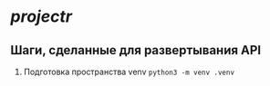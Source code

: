 # _projectr_

## Шаги, сделанные для развертывания API

1. Подготовка пространства venv ```python3 -m venv .venv``` 
